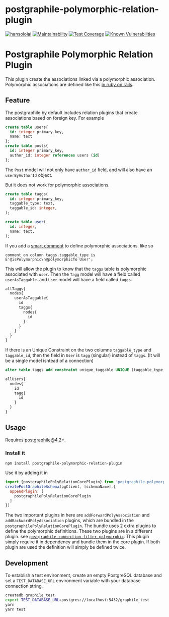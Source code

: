 # postgraphile-polymorphic-relation-plugin
[![hansololai](https://circleci.com/gh/hansololai/postgraphile-polymorphic-relation-plugin.svg?style=svg)](https://app.circleci.com/pipelines/github/hansololai/postgraphile-polymorphic-relation-plugin?branch=master)
[![Maintainability](https://api.codeclimate.com/v1/badges/7ad51fc0d6c2b9c5e416/maintainability)](https://codeclimate.com/github/hansololai/postgraphile-polymorphic-relation-plugin/maintainability)
[![Test Coverage](https://api.codeclimate.com/v1/badges/7ad51fc0d6c2b9c5e416/test_coverage)](https://codeclimate.com/github/hansololai/postgraphile-polymorphic-relation-plugin/test_coverage)
[![Known Vulnerabilities](https://snyk.io//test/github/hansololai/postgraphile-polymorphic-relation-plugin/badge.svg?targetFile=package.json)](https://snyk.io//test/github/hansololai/postgraphile-polymorphic-relation-plugin?targetFile=package.json)
<!-- [![npm version](https://img.shields.io/npm/v/postgraphile-plugin-connection-filter-polymorphic)](https://www.npmjs.com/package/postgraphile-plugin-connection-filter-polymorphic) -->

# Postgraphile Polymorphic Relation Plugin
This plugin create the associations linked via a polymorphic association. Polymorphic associations are defined like this [in ruby on rails](https://guides.rubyonrails.org/association_basics.html#polymorphic-associations).


## Feature
The postgraphile by default includes relation plugins that create associations based on foreign key. For example
```sql
create table users{
  id: integer primary_key,
  name: text
};
create table posts{
  id: integer primary_key,
  author_id: integer references users (id)
};
```
The `Post` model will not only have `author_id` field, and will also have an `userByAuthorId` object. 

But it does not work for polymorphic associations. 
```sql
create table taggs(
  id: integer primary_key,
  taggable_type: text,
  taggable_id: integer,
);

create table user(
  id: integer,
  name: text,
);
```
If you add a [smart comment](https://www.graphile.org/postgraphile/smart-comments/#gatsby-focus-wrapper) to define polymorphic associations. like so 
```
comment on column taggs.taggable_type is E'@isPolymorphic\n@polymorphicTo User';
```
This will allow the plugin to know that the `taggs` table is polymorphic associated with `user`. Then the `Tagg` model will have a field called `userAsTaggable`.  and `User` model will have a field called `taggs`. 
```graphql
allTaggs{
  nodes{
    userAsTaggable{
      id
      taggs{
        nodes{
          id
        }
      }
    }
  }
}
```

If there is an Unique Constraint on the two columns `taggable_type` and `taggable_id`, then the field in `User` is `tagg` (singular) instead of `taggs`. (It will be a single model isntead of a connection)

```sql
alter table taggs add constraint unique_taggable UNIQUE (taggable_type, taggable_id);
```

```graphql
allUsers{
  nodes{
    id
    tagg{
      id
    }
  }
}
```

## Usage
Requires postgraphile@4.2+. 

### Install it
```
npm install postgraphile-polymorphic-relation-plugin
```
Use it by adding it in

```js
import {postgraphilePolyRelationCorePlugin} from 'postgraphile-polymorphic-relation-plugin';
createPostGraphileSchema(pgClient, [schemaName],{
  appendPlugin: [
    postgraphilePolyRelationCorePlugin
  ]
})
```

The two important plugins in here are `addForwardPolyAssociation` and `addBackwardPolyAssociation` plugins, which are bundled in the `postgraphilePolyRelationCorePlugin`. The bundle uses 2 extra plugins to define the polymorphic definitions. These two plugins are in a different plugin. see [`postgraphile-connection-filter-polymorphic`](https://github.com/hansololai/postgraphile-connection-filter-polymorphic). This plugin simply require it in dependency and bundle them
in the core plugin. If both plugin are used the definition will simply be defined twice. 

## Development

To establish a test environment, create an empty PostgreSQL database and set a `TEST_DATABASE_URL` environment variable with your database connection string.

```bash
createdb graphile_test
export TEST_DATABASE_URL=postgres://localhost:5432/graphile_test
yarn
yarn test
```
